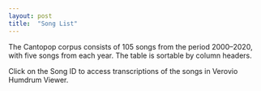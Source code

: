 ```yaml
---
layout: post
title:  "Song List"
---
```


The Cantopop corpus consists of 105 songs from the period 2000–2020, with five songs from each year. The table is sortable by column headers.

Click on the Song ID to access transcriptions of the songs in Verovio Humdrum Viewer.

<div id="json-table"></div>

<style>
  table {
    margin-left: 50px;
    margin-right: 50px;
    border-collapse: collapse; /* Optional: Makes the table look cleaner */
    width: 90%; /* Optional: Adjust the width */
  }
  
  th, td {
    padding: 10px; /* Adjusts inner padding of cells */
    border: 1px solid #ddd; /* Optional: Adds border to cells */
    text-align: left; /* Optional: Aligns text to the left */
  }

  th:nth-child(1), td:nth-child(1) {
    width: 5%; /* First column width */
  }

  th:nth-child(2), td:nth-child(2) {
    width: 12%; /* Second column width */
  }

  th:nth-child(3), td:nth-child(3) {
    width: 5%; /* Third column width */
  }
  
  th:nth-child(4), td:nth-child(4) {
    width: 12%; 
  }

  th:nth-child(5), td:nth-child(5) {
    width: 12%; 
  }

  th:nth-child(6), td:nth-child(6) {
    width: 12%; 
  }

  th:nth-child(7), td:nth-child(7) {
    width: 12%; 
  }

  th:nth-child(8), td:nth-child(8) {
    width: 12%; 
  }
</style>

<script>
  let sortOrder = {}; // Store the current sort order for each column

  function fetchAndDisplayJSON() {
    const url = 'https://script.google.com/macros/s/AKfycbxOja89FodUqmV1yI1SFz18UN2k6BLR4VyzFryZ0vRmh4tuZ9TsdpAcJuYmLi4yXA/exec';

    // Fetch the JSON data
    fetch(url)
      .then(response => response.json())
      .then(data => {
        createTable(data);
      })
      .catch(error => console.error('Error fetching data:', error));
  }

  function createTable(data) {
    const container = document.getElementById('json-table');
    container.innerHTML = ''; // Clear any existing content

    const table = document.createElement('table');
    const headerRow = document.createElement('tr');

    // Get headers, excluding "VHV"
    const headers = Object.keys(data[0]).filter(header => header !== 'VHV');
    headers.forEach((header, index) => {
      const th = document.createElement('th');
      th.textContent = header;
      th.style.cursor = 'pointer';
      th.addEventListener('click', () => sortTable(table, data, header, index));
      headerRow.appendChild(th);
    });

    table.appendChild(headerRow);

    // Populate rows
    data.forEach(item => {
      const row = document.createElement('tr');
      headers.forEach(header => {
        const cell = document.createElement('td');
        if (header === 'ID ▼') {
          // Create hyperlink for the ID column using VHV value
          const link = document.createElement('a');
          link.href = item['VHV'];
          link.target = '_blank';
          link.textContent = item[header];
          cell.appendChild(link);
        } else {
          cell.textContent = item[header] !== undefined ? item[header] : '';
        }
        row.appendChild(cell);
      });
      table.appendChild(row);
    });

    container.appendChild(table);
  }

  function sortTable(table, data, column, index) {
    // Toggle sort order for this column
    sortOrder[column] = sortOrder[column] === 'asc' ? 'desc' : 'asc';

    // Sort data
    const sortedData = data.sort((a, b) => {
      const valA = a[column];
      const valB = b[column];

      if (valA < valB) return sortOrder[column] === 'asc' ? -1 : 1;
      if (valA > valB) return sortOrder[column] === 'asc' ? 1 : -1;
      return 0;
    });

    // Re-create the table with sorted data
    createTable(sortedData);
  }

  fetchAndDisplayJSON();
</script>
